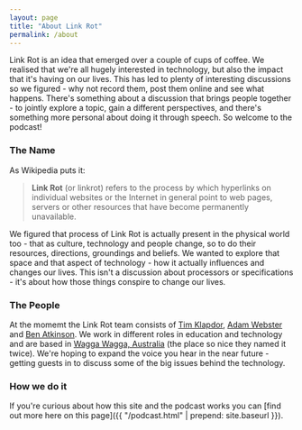 ```yaml
---
layout: page
title: "About Link Rot"
permalink: /about
---
```


Link Rot is an idea that emerged over a couple of cups of coffee. We realised that we're all hugely interested in technology, but also the impact that it's having on our lives. This has led to plenty of interesting discussions so we figured - why not record them, post them online and see what happens. There's something about a discussion that brings people together - to jointly explore a topic, gain a different perspectives, and there's something more personal about doing it through speech. So welcome to the podcast!

### The Name

As Wikipedia puts it:

>**Link Rot** (or linkrot) refers to the process by which hyperlinks on individual websites or the Internet in general point to web pages, servers or other resources that have become permanently unavailable.

We figured that process of Link Rot is actually present in the physical world too - that as culture, technology and people change, so to do their resources, directions, groundings and beliefs. We wanted to explore that space and that aspect of technology - how it actually influences and changes our lives. This isn't a discussion about processors or specifications - it's about how those things conspire to change our lives.

### The People

At the momemt the Link Rot team consists of [Tim Klapdor](https://twitter.com/timklapdor), [Adam Webster](https://twitter.com/adzawebster) and [Ben Atkinson](https://twitter.com/rockickarse). We work in different roles in education and technology and are based in [Wagga Wagga, Australia](https://en.wikipedia.org/wiki/Wagga_Wagga) (the place so nice they named it twice). We're hoping to expand the voice you hear in the near future - getting guests in to discuss some of the big issues behind the technology. 

### How we do it

If you're curious about how this site and the podcast works you can [find out more here on this page]({{ "/podcast.html" | prepend: site.baseurl }}).